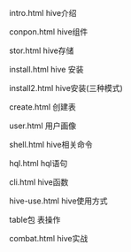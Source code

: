 intro.html hive介绍

conpon.html hive组件

stor.html hive存储

install.html hive 安装

install2.html hive安装(三种模式)

create.html 创建表

user.html 用户画像

shell.html hive相关命令

hql.html hql语句

cli.html hive函数

hive-use.html hive使用方式

table包 表操作

combat.html hive实战